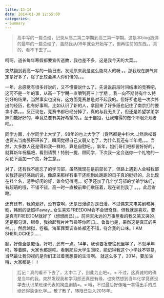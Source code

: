 ```yaml
---
title: 13-14
date: 2014-01-30 12:55:00
categories:
- Summary
---
```


> 高中写的一篇总结，记录从高二第二学期到高三第一学期。这是本blog追溯的最早的一篇总结了，虽然我从09年就会开始写了，但再往前的东西。。真的，看不下去了。。

呵呵，道长每年寒假都要宣传道教，我也差不多，这是我今天的大菜。。

突然翻到我高一写的一篇日志，发现原来我是这么能骂人的呀 。。那我现在脾气肯定是好多了，除了比较会黑人你们懂的。。。

一年，总感觉有很多好说的，又不懂要说什么了。先说说前段时间结束的竞赛吧，这可不是一年的事，从高一下学期一直嚼到高三上学期 。我一向不期待有什么特别好的结果，当然事实也没有，这方面竞赛总是对不起我的。但好歹也是一次次外出的经历，也有好事啊，比如认识了新的人，拿回来了好多纸也记住了南京打的要拿小票。。。反正现在，竞赛书都已经分掉了，真的与我无关了，但还是希望学弟学妹们能好好的，毕竟总要有美好希望的。。至于自招，让我难得的做个冷眼旁观者吧。。

同学方面，小学同学上大学了，98年的也上大学了（竟然都是中科大...)然后松哥也要去当南强班班长了，瞬间觉得自己又弱又老了，为什么我还有半年呢。。。当然，大多数人还是得和我一样的，算是自慰吧。。新年，姐们哥们吧都要好好的，就算新年祝福吧，看到请赞！特别一提，顾同学，下次我一定会送你一个礼物的一朵花下面加一个痴，好主意。。

对了，还有我不能忘了的学习部，虽然我现在是前部长了，但路上遇到人会喊我部长我还是好感动的说，像原来那样有事干还能到处跑跑的日子真的挺好的，总比现在挂个名，游手好闲的好，谁会记得呢。。好歹还加了几个学习部的学弟学妹们，有超萌的哦，不错不错，高一时一直被前辈们欺压着，现在轮到我了 。。。此后省略。

还有还有，我的爱好，没有变啊，还是日漫绝对是日漫，不过偶来来电美剧和英剧，韩剧的话照样away...女生喜欢FREEDOM会不会很奇怪，但我就是喜欢，要是真有FREEDOM就好了（想想而已）。。前两天永远的万事屋看的我又笑又哭的，还是那句话，银桑，我拾起我片片节操等你回归。。鲁鲁也是，果然这是真正的男神。。。然后越狱，卷福，海军罪案调查处都还不错，符合我的口味。I AM SHERLOCKED......

额，好像全是废话。好吧，还有一点。14年，我也要发奋往死里学了，不就半年吗，等着瞧，大家也都是吧。看到那些大学生回校，能记得我这个小学妹不容易，当然最让我仰视的是你们正过着我想要的生活啊。 就这么多了，2014，要加油哦，大家都是！！

> 后记：真的看不下去了，太中二了，到此为止吧=。= 不过，这真诚的的确是当年的我。突然发现我和学习部还真是有缘，也突然想到当年化学竞赛没学去认识某班课代表的狗血剧情=。= 哦，不过最后好像唯一拿得出手的成绩还得感谢化学。。散了散了，转眼已进入2018年。